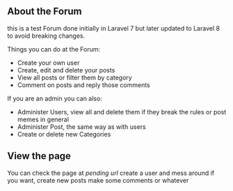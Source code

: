 ## About the Forum

this is a test Forum done initially in Laravel 7 but later updated to Laravel 8 to avoid breaking changes.

Things you can do at the Forum:
- Create your own user
- Create, edit and delete your posts
- View all posts or filter them by category
- Comment on posts and reply those comments

If you are an admin you can also:
- Administer Users, view all and delete them if they break the rules or post memes in general
- Administer Post, the same way as with users
- Create or delete new Categories

## View the page

You can check the page at *pending url*
create a user and mess around if you want, create new posts make some comments or whatever
